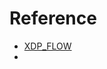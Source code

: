# Reference
- [XDP_FLOW](https://www.datadoghq.com/blog/xdp-intro/#:~:text=Based%20on%20eBPF%20technology%2C%20XDP,%2C%20firewalls%2C%20and%20DDoS%20protection.)
- []()